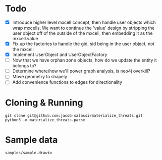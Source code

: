 # Todo
- [x] Introduce higher level mxcell concept, then handle user objects which wrap mxcells. We want to continue the 'value' design by stripping the user object off of the outside of the mxcell, then embedding it as the mxcell.value
- [x] Fix up the factories to handle the gid, sid being in the user object, not the mxcell
- [x] Implement UserObject and UserObjectFactory
- [ ] Now that we have orphan zone objects, how do we update the entity it belongs to?
- [ ] Determine where/how we'll power graph analysis, is neo4j overkill?
- [ ] Move geometry to shapely
- [ ] Add convenience functions to edges for directionality

# Cloning & Running
```
git clone git@github.com:jacob-salassi/materialize_threats.git
python3 -m materialize_threats.parse
```

# Sample data
```
samples/sample.drawio
```